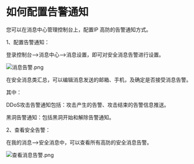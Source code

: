 # **如何配置告警通知**

您可以在消息中心管理控制台上，配置IP 高防的告警通知方式。

1、配置告警通知：

登录控制台–>消息中心-->消息设置，即可对安全消息告警进行设置。

![消息告警.png](https://img1.jcloudcs.com/cms/ba07f1d6-8678-4fd1-a91c-dc3bbe52675220180321184123.png)

在安全消息类汇总，可以编辑消息发送的邮箱、手机，及确定是否接受消息告警。

其中：

DDoS攻击告警通知包括：攻击产生的告警、攻击结束的告警信息推送。

黑洞告警通知：包括黑洞开始和解除告警通知。

2、查看安全告警：

在我的消息–>安全消息中，可以查看所有高防的安全消息告警。

![查看消息告警.png](https://img1.jcloudcs.com/cms/b7aa23ff-6b68-4900-9582-cabc4efc072f20180321184227.png)